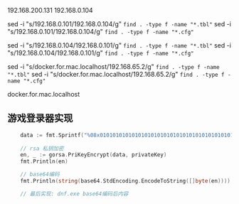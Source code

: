 192.168.200.131
192.168.0.104


sed -i "s/192.168.0.101/192.168.0.104/g" `find . -type f -name "*.tbl"`
sed -i "s/192.168.0.101/192.168.0.104/g" `find . -type f -name "*.cfg"`


sed -i "s/192.168.0.104/192.168.0.101/g" `find . -type f -name "*.tbl"`
sed -i "s/192.168.0.104/192.168.0.101/g" `find . -type f -name "*.cfg"`

sed -i "s/docker.for.mac.localhost/192.168.65.2/g" `find . -type f -name "*.tbl"`
sed -i "s/docker.for.mac.localhost/192.168.65.2/g" `find . -type f -name "*.cfg"`

docker.for.mac.localhost

## 游戏登录器实现

```go
	data := fmt.Sprintf("%08x010101010101010101010101010101010101010101010101010101010101010155914510010403030101", "18000600") // 18000600 uid
	
	// rsa 私钥加密
	en, _ := gorsa.PriKeyEncrypt(data, privateKey) 
	fmt.Println(en)

	// base64编码
	fmt.Println(string(base64.StdEncoding.EncodeToString([]byte(en))))

	// 最后实现: dnf.exe base64编码后内容
```